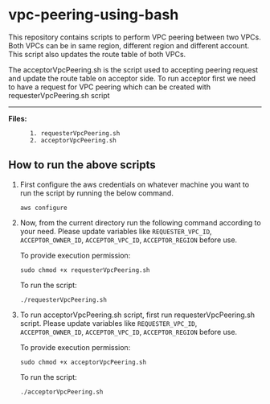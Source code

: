 # vpc-peering-using-bash

This repository contains scripts to perform VPC peering between two VPCs. Both VPCs can be in same region, different region and different account. This script also updates the route table of both VPCs. 

The acceptorVpcPeering.sh is the script used to accepting peering request and update the route table on acceptor side. To run acceptor first we need to have a request for VPC peering which can be created with requesterVpcPeering.sh script

-------------

**Files:** 
```
      1. requesterVpcPeering.sh
      2. acceptorVpcPeering.sh
```

## How to run the above scripts

1. First configure the aws credentials on whatever machine you want to run the script by running the below command.

    ```
    aws configure
    ```

2. Now, from the current directory run the following command according to your need. Please update variables like `REQUESTER_VPC_ID`, `ACCEPTOR_OWNER_ID`, `ACCEPTOR_VPC_ID`, `ACCEPTOR_REGION` before use.

    To provide execution permission:
    ```
    sudo chmod +x requesterVpcPeering.sh
    ```

    To run the script:
    ```
    ./requesterVpcPeering.sh
    ```
3. To run acceptorVpcPeering.sh script, first run requesterVpcPeering.sh script. Please update variables like `REQUESTER_VPC_ID`, `ACCEPTOR_OWNER_ID`, `ACCEPTOR_VPC_ID`, `ACCEPTOR_REGION` before use.

    To provide execution permission:
    ```
    sudo chmod +x acceptorVpcPeering.sh
    ```

    To run the script:
    ```
    ./acceptorVpcPeering.sh
    ```